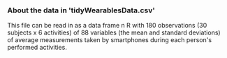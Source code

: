 ### About the data in 'tidyWearablesData.csv'
This file can be read in as a data frame n R with 180 observations
(30 subjects x 6 activities) of 88 variables (the mean and standard deviations)
of average measurements taken by smartphones during each person's performed
activities.
